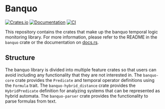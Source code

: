 # Banquo

[![Crates.io](https://img.shields.io/crates/v/banquo)](https://crates.io/crates/banquo)
[![Documentation](https://docs.rs/banquo/badge.svg)](https://docs.rs/banquo)
[![CI](https://github.com/cpslab-asu/banquo/actions/workflows/ci.yaml/badge.svg)](https://github.com/cpslab-asu/banquo/actions/workflows/ci.yaml)

This repository contains the crates that make up the banquo temporal logic monitoring library. For
more information, please refer to the README in the `banquo` crate or the documentation on
[docs.rs](https://docs.rs/banquo).

## Structure

The banquo library is divided into multiple feature crates so that users can avoid including any
functionality that they are not interested in. The `banquo-core` crate provides the `Predicate`
and temporal operator definitions using the `Formula` trait. The `banquo-hybrid_distance` crate
provides the `HybridPredicate` definition for analyzing systems that can be represented as hybrid
automata. The `banquo-parser` crate provides the functionality to parse formulas from text.
